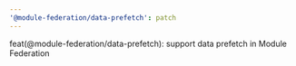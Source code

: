 ```yaml
---
'@module-federation/data-prefetch': patch
---
```


feat(@module-federation/data-prefetch): support data prefetch in Module Federation

